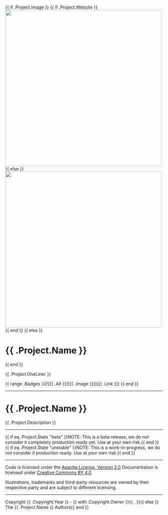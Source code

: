 {{ if .Project.Image }}
  {{ if .Project.Website }}
    <a href="{{ .Project.Website }}"><img src="{{ .Project.Image }}" width="500"></a>
  {{ else }}
    <img src="{{ .Project.Image }}" width="500">
  {{ end }}
{{ else }}
  # {{ .Project.Name }}
{{ end }}

{{ .Project.OneLiner }}

{{ range .Badges }}[![{{ .Alt }}]({{ .Image }})]({{ .Link }}) {{ end }}

----

# {{ .Project.Name }}
{{ .Project.Description }}

---

{{ if eq .Project.State "beta" }}NOTE: This is a beta release, we do not consider it completely production ready yet. Use at your own risk.{{ end }}
{{ if eq .Project.State "unstable" }}NOTE: This is a work-in-progress, we do not consider it production ready. Use at your own risk.{{ end }}

----

Code is licensed under the [Apache License, Version 2.0](/LICENSE)
Documentation is licensed under [Creative Commons BY 4.0](/docs/LICENSE)

Illustrations, trademarks and third-party resources are owned by their respective party and are subject to different licensing.

---

Copyright {{ .Copyright.Year }} - {{ with .Copyright.Owner }}{{ . }}{{ else }} The {{ .Project.Name }} Authors{{ end }}
